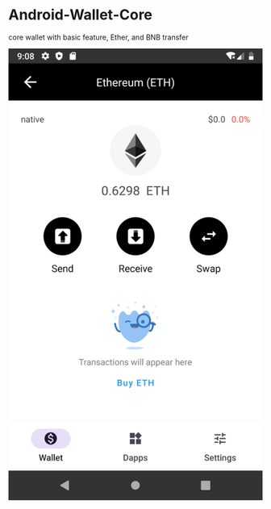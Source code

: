 # Android-Wallet-Core
core wallet with basic feature, Ether, and BNB transfer

![](https://github.com/King-Mufasa/Android-Wallet-Core/blob/master/screenshot/1.png)
